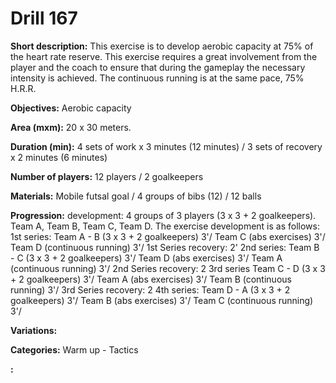 # Drill 167

**Short description:**
This exercise is to develop aerobic capacity at 75% of the heart rate reserve. This exercise requires a great involvement from the player and the coach to ensure that during the gameplay the necessary intensity is achieved. The continuous running is at the same pace, 75% H.R.R.

**Objectives:**
Aerobic capacity

**Area (mxm):**
20 x 30 meters.

**Duration (min):**
4 sets of work x 3 minutes (12 minutes) / 3 sets of recovery x 2 minutes (6 minutes)

**Number of players:**
12 players / 2 goalkeepers

**Materials:**
Mobile futsal goal / 4 groups of bibs (12) / 12 balls

**Progression:**
development: 4 groups of 3 players (3 x 3 + 2 goalkeepers). Team A, Team B, Team C, Team D. The exercise development is as follows: 1st series: Team A - B (3 x 3 + 2 goalkeepers) 3'/ Team C (abs exercises) 3'/ Team D (continuous running) 3'/ 1st Series recovery: 2' 2nd series: Team B - C (3 x 3 + 2 goalkeepers) 3'/ Team D (abs exercises) 3'/ Team A (continuous running) 3'/ 2nd Series recovery: 2 3rd series Team C - D (3 x 3 + 2 goalkeepers) 3'/ Team A (abs exercises) 3'/ Team B (continuous running) 3'/ 3rd Series recovery: 2 4th series: Team D - A (3 x 3 + 2 goalkeepers) 3'/ Team B (abs exercises) 3'/ Team C (continuous running) 3'/

**Variations:**


**Categories:**
Warm up - Tactics

**:**



